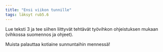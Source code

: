 ```yaml
---
title: "Ensi viikon tunnille"
tags: läksyt rub5.6
---
```


Lue teksti 3 ja tee siihen liittyvät tehtävät työvihkon ohjeistuksen mukaan (vihkossa suomennos ja ohjeet).

Muista palauttaa kotiaine sunnuntaihin mennessä!

